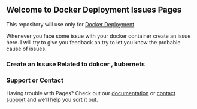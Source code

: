 ## Welcome to Docker Deployment Issues  Pages

This repository will use only for  [Docker Deployment](https://github.com/uzzal2k5/DockerDeployment/edit/master/README.md) 

Whenever you face some issue with your docker container create an issue here. I will try to give you feedback an try to let you know the probable cause of issues.

### Create an Issuse Related to dokcer , kubernets 


### Support or Contact

Having trouble with Pages? Check out our [documentation](https://help.github.com/categories/github-pages-basics/) or [contact support](https://github.com/contact) and we’ll help you sort it out.
